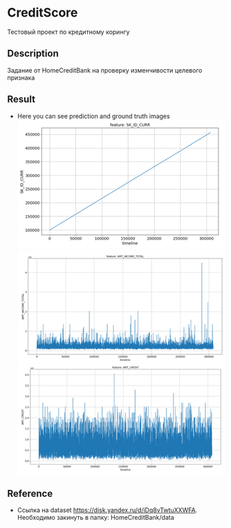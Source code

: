 # CreditScore
Тестовый проект по кредитному корингу

## Description
Задание от HomeCreditBank на проверку изменчивости целевого признака

## Result
- Here you can see prediction and ground truth images
![alt text](https://github.com/visualIgorec/CreditScore/blob/main/plots/1.PNG)
![alt text](https://github.com/visualIgorec/CreditScore/blob/main/plots/2.PNG)
![alt text](https://github.com/visualIgorec/CreditScore/blob/main/plots/3.PNG)

## Reference
- Ссылка на dataset https://disk.yandex.ru/d/iDq8vTwtuXXWFA. Необходимо закинуть в папку: HomeCreditBank/data
